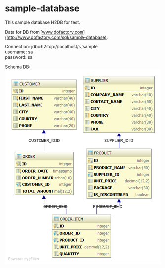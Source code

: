 # sample-database

This sample database H2DB for test.

Data for DB from [www.dofactory.com](http://www.dofactory.com/sql/sample-database).

Connection: jdbc:h2:tcp://localhost/~/sample  
username: sa  
password: sa  

Schema DB:  
![schema](https://github.com/ezhov-da/sample-database/blob/master/diagram.png?raw=true)
